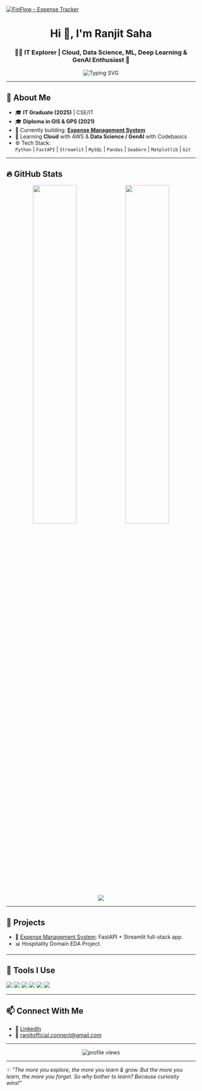 [![FinFlow – Expense Tracker](https://img.shields.io/badge/FinFlow%20–%20Expense%20Tracker-%20💼💸-green?style=for-the-badge)](https://github.com/Ranjit-Saha/FinFlow-Expense-Tracker)


<h1 align="center">Hi 👋, I'm Ranjit Saha</h1>
<h3 align="center">🧑‍💻 IT Explorer | Cloud, Data Science, ML, Deep Learning & GenAI Enthusiast 🚀</h3>

<p align="center">
  <img src="https://readme-typing-svg.herokuapp.com?font=Fira+Code&duration=2000&pause=1000&color=F75C7E&width=435&lines=Curious+mind.+Clean+code.+Constant+learning." alt="Typing SVG" />
</p>

---

## 🧠 About Me

- 🎓 **IT Graduate (2025)** | CSE/IT
- 🎓 **Diploma in GIS & GPS (2021)**  
- 💼 Currently building: **[Expense Management System](https://github.com/Ranjit-Saha/expense-management-system)**  
- 🌱 Learning **Cloud** with AWS & **Data Science / GenAI** with Codebasics  
- ⚙️ Tech Stack:  
  `Python` | `FastAPI` | `Streamlit` | `MySQL` | `Pandas` | `Seaborn` | `Matplotlib` | `Git`

---

## 🔥 GitHub Stats

<p align="center">
  <img width="48%" src="https://github-readme-stats.vercel.app/api?username=Ranjit-Saha&show_icons=true&theme=radical" />
  <img width="48%" src="https://github-readme-streak-stats.herokuapp.com/?user=Ranjit-Saha&theme=radical" />
</p>

<p align="center">
  <img src="https://github-readme-stats.vercel.app/api/top-langs/?username=Ranjit-Saha&layout=compact&theme=radical" />
</p>

---

## 🚀 Projects

- 💸 [Expense Management System](https://github.com/Ranjit-Saha/expense-management-system): FastAPI + Streamlit full-stack app.
- 📊 Hospitality Domain EDA Project.

---

## 🧰 Tools I Use

<p align="left">
  <img src="https://img.shields.io/badge/-Python-3776AB?logo=python&logoColor=white&style=for-the-badge" />
  <img src="https://img.shields.io/badge/-FastAPI-009688?logo=fastapi&logoColor=white&style=for-the-badge" />
  <img src="https://img.shields.io/badge/-Streamlit-FF4B4B?logo=streamlit&logoColor=white&style=for-the-badge" />
  <img src="https://img.shields.io/badge/-MySQL-4479A1?logo=mysql&logoColor=white&style=for-the-badge" />
  <img src="https://img.shields.io/badge/-Pandas-150458?logo=pandas&logoColor=white&style=for-the-badge" />
  <img src="https://img.shields.io/badge/-Git-F05032?logo=git&logoColor=white&style=for-the-badge" />
</p>

---

## 📫 Connect With Me

- 🔗 [LinkedIn](https://www.linkedin.com/in/itsranjitsaha)  
- 📧 ranjitofficial.connect@gmail.com  

---

<p align="center"> 
  <img src="https://komarev.com/ghpvc/?username=Ranjit-Saha&label=Profile+Views&color=brightgreen&style=flat" alt="profile views" /> 
</p>

---

_✨ "The more you explore, the more you learn & grow. But the more you learn, the more you forget. So why bother to learn? Because curiosity wins!"_
